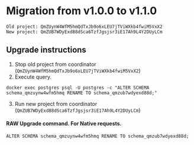 # Migration from v1.0.0 to v1.1.0
```
Old project: QmZUynW4WfM5hmQdTxJb9o6xLEU7jTViWXkb4fwiM5VxX2
New project: QmZUB7WDyExd88dSca6TzfJgsjsr3iE17Ah9L4Y2DUyLCm
```


## Upgrade instructions
 1) Stop old project from coordinator (`QmZUynW4WfM5hmQdTxJb9o6xLEU7jTViWXkb4fwiM5VxX2`)
 2) Execute query.

```
docker exec postgres psql -U postgres -c "ALTER SCHEMA schema_qmzuynw4wfm5hmq RENAME TO schema_qmzub7wdyexd88d;"
```
 3) Run new project from coordinator (`QmZUB7WDyExd88dSca6TzfJgsjsr3iE17Ah9L4Y2DUyLCm`)

#### RAW Upgrade command. For Native requests.
`ALTER SCHEMA schema_qmzuynw4wfm5hmq RENAME TO schema_qmzub7wdyexd88d;`
